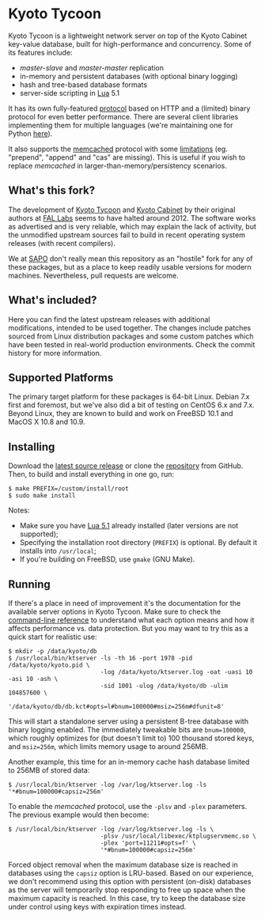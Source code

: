 Kyoto Tycoon
============

Kyoto Tycoon is a lightweight network server on top of the Kyoto Cabinet key-value database, built for high-performance and concurrency. Some of its features include:

  * _master-slave_ and _master-master_ replication
  * in-memory and persistent databases (with optional binary logging)
  * hash and tree-based database formats
  * server-side scripting in [Lua](http://www.lua.org/) 5.1

It has its own fully-featured [protocol](http://fallabs.com/kyototycoon/spex.html#protocol) based on HTTP and a (limited) binary protocol for even better performance. There are several client libraries implementing them for multiple languages (we're maintaining one for Python [here](https://github.com/sapo/python-kyototycoon)).

It also supports the [memcached](http://www.memcached.org/) protocol with some [limitations](http://fallabs.com/kyototycoon/spex.html#tips_pluggableserver) (eg. "prepend", "append" and "cas" are missing). This is useful if you wish to replace _memcached_ in larger-than-memory/persistency scenarios.

What's this fork?
-----------------

The development of [Kyoto Tycoon](http://fallabs.com/kyototycoon/) and [Kyoto Cabinet](http://fallabs.com/kyotocabinet/) by their original authors at [FAL Labs](http://fallabs.com/) seems to have halted around 2012. The software works as advertised and is very reliable, which may explain the lack of activity, but the unmodified upstream sources fail to build in recent operating system releases (with recent compilers).

We at [SAPO](http://www.sapo.pt/) don't really mean this repository as an "hostile" fork for any of these packages, but as a place to keep readily usable versions for modern machines. Nevertheless, pull requests are welcome.

What's included?
----------------

Here you can find the latest upstream releases with additional modifications, intended to be used together. The changes include patches sourced from Linux distribution packages and some custom patches which have been tested in real-world production environments. Check the commit history for more information.

Supported Platforms
-------------------

The primary target platform for these packages is 64-bit Linux. Debian 7.x first and foremost, but we've also did a bit of testing on CentOS 6.x and 7.x. Beyond Linux, they are known to build and work on FreeBSD 10.1 and MacOS X 10.8 and 10.9.

Installing
----------

Download the [latest source release](https://github.com/sapo/kyoto/releases/latest) or clone the [repository](https://github.com/sapo/kyoto) from GitHub. Then, to build and install everything in one go, run:

    $ make PREFIX=/custom/install/root
    $ sudo make install

Notes:

  * Make sure you have [Lua 5.1](http://www.lua.org/versions.html#5.1) already installed (later versions are not supported);
  * Specifying the installation root directory (`PREFIX`) is optional. By default it installs into `/usr/local`;
  * If you're building on FreeBSD, use `gmake` (GNU Make).

Running
-------

If there's a place in need of improvement it's the documentation for the available server options in Kyoto Tycoon. Make sure to check the [command-line reference](http://fallabs.com/kyototycoon/command.html#ktserver) to understand what each option means and how it affects performance vs. data protection. But you may want to try this as a quick start for realistic use:

    $ mkdir -p /data/kyoto/db
    $ /usr/local/bin/ktserver -ls -th 16 -port 1978 -pid /data/kyoto/kyoto.pid \
                              -log /data/kyoto/ktserver.log -oat -uasi 10 -asi 10 -ash \
                              -sid 1001 -ulog /data/kyoto/db -ulim 104857600 \
                              '/data/kyoto/db/db.kct#opts=l#bnum=100000#msiz=256m#dfunit=8'

This will start a standalone server using a persistent B-tree database with binary logging enabled. The immediately tweakable bits are `bnum=100000`, which roughly optimizes for (but doesn't limit to) 100 thousand stored keys, and `msiz=256m`, which limits memory usage to around 256MB.

Another example, this time for an in-memory cache hash database limited to 256MB of stored data:

    $ /usr/local/bin/ktserver -log /var/log/ktserver.log -ls '*#bnum=100000#capsiz=256m'

To enable the _memcached_ protocol, use the `-plsv` and `-plex` parameters. The previous example would then become:

    $ /usr/local/bin/ktserver -log /var/log/ktserver.log -ls \
                              -plsv /usr/local/libexec/ktplugservmemc.so \
                              -plex 'port=11211#opts=f' \
                              '*#bnum=100000#capsiz=256m'

Forced object removal when the maximum database size is reached in databases using the `capsiz` option is LRU-based. Based on our experience, we don't recommend using this option with persistent (on-disk) databases as the server will temporarily stop responding to free up space when the maximum capacity is reached. In this case, try to keep the database size under control using keys with expiration times instead.
